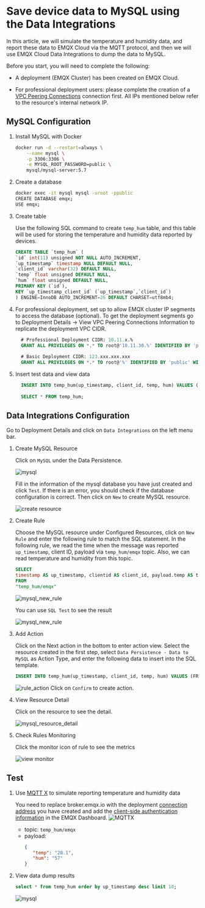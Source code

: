 # Save device data to MySQL using the Data Integrations

In this article, we will simulate the temperature and humidity data, and report these data to EMQX Cloud via the MQTT protocol, and then we will use EMQX Cloud Data Integrations to dump the data to MySQL.

Before you start, you will need to complete the following:

* A deployment (EMQX Cluster) has been created on EMQX Cloud.

* For professional deployment users: please complete the creation of a [VPC Peering Connections](../deployments/vpc_peering.md) connection first. All IPs mentioned below refer to the resource's internal network IP.

## MySQL Configuration

1. Install MySQL with Docker

   ```bash
   docker run -d --restart=always \
       --name mysql \
       -p 3306:3306 \
       -e MYSQL_ROOT_PASSWORD=public \
       mysql/mysql-server:5.7
   ```
2. Create a database

   ```bash
   docker exec -it mysql mysql -uroot -ppublic
   CREATE DATABASE emqx;
   USE emqx;
   ```

3. Create table
   
   Use the following SQL command to create `temp_hum` table, and this table will be used for storing the temperature and humidity data reported by devices.

    ```sql
    CREATE TABLE `temp_hum` (
    `id` int(11) unsigned NOT NULL AUTO_INCREMENT,
    `up_timestamp` timestamp NULL DEFAULT NULL,
    `client_id` varchar(32) DEFAULT NULL,
    `temp` float unsigned DEFAULT NULL,
    `hum` float unsigned DEFAULT NULL,
    PRIMARY KEY (`id`),
    KEY `up_timestamp_client_id` (`up_timestamp`,`client_id`)
    ) ENGINE=InnoDB AUTO_INCREMENT=26 DEFAULT CHARSET=utf8mb4;
    ```

5. For professional deployment, set up to allow EMQX cluster IP segments to access the database (optional). To get the deployment segments go to Deployment Details → View VPC Peering Connections Information to replicate the deployment VPC CIDR.

     ```sql
       # Professional Deployment CIDR: 10.11.x.%
       GRANT ALL PRIVILEGES ON *.* TO root@'10.11.30.%' IDENTIFIED BY 'public' WITH GRANT OPTION;
       
       # Basic Deployment CIDR: 123.xxx.xxx.xxx
       GRANT ALL PRIVILEGES ON *.* TO root@'%' IDENTIFIED BY 'public' WITH GRANT OPTION;
     ```

6. Insert test data and view data

   ```sql
     INSERT INTO temp_hum(up_timestamp, client_id, temp, hum) VALUES (FROM_UNIXTIME(1603963414), 'temp_hum-001', 19.1, 55);
     
     SELECT * FROM temp_hum;
   ```

## Data Integrations Configuration

Go to Deployment Details and click on `Data Integrations` on the left menu bar.

1. Create MySQL Resource

   Click on `MySQL` under the Data Persistence.

   ![mysql](./_assets/mysql.png)
 
   Fill in the information of the mysql database you have just created and click `Test`. If there is an error, you should check if the database configuration is correct. Then click on `New` to create MySQL resource.

   ![create resource](./_assets/create_mysql_resource.png)

2. Create Rule

   Choose the MySQL resource under Configured Resources, click on `New Rule` and enter the following rule to match the SQL statement. In the following rule, we read the time when the message was reported `up_timestamp`, client ID, payload via `temp_hum/emqx` topic. Also, we can read temperature and humidity from this topic.

   ```sql
   SELECT
   timestamp AS up_timestamp, clientid AS client_id, payload.temp AS temp, payload.hum AS hum  
   FROM
   "temp_hum/emqx"
   ```
   
   ![mysql_new_rule](./_assets/mysql_new_rule.png)

   You can use `SQL Test` to see the result

   ![mysql_new_rule](./_assets/mysql_create_rule.png) 

3. Add Action

   Click on the Next action in the bottom to enter action view. Select the resource created in the first step, select `Data Persistence - Data to MySQL` as Action Type, and enter the following data to insert into the SQL template.

   ```sql
   INSERT INTO temp_hum(up_timestamp, client_id, temp, hum) VALUES (FROM_UNIXTIME(${up_timestamp}/1000), ${client_id}, ${temp}, ${hum}) 
   ```
   ![rule_action](./_assets/mysql_new_action.png)
   Click on `Confirm` to create action.

4. View Resource Detail

   Click on the resource to see the detail.

   ![mysql_resource_detail](./_assets/mysql_resource_detail.png)


5. Check Rules Monitoring

   Click the monitor icon of rule to see the metrics

   ![view monitor](./_assets/mysql_monitor.png)

## Test

1. Use [MQTT X](https://mqttx.app/) to simulate reporting temperature and humidity data

   You need to replace broker.emqx.io with the deployment [connection address](../deployments/view_deployment.md) you have created and add the [client-side authentication information](../deployments/auth.md) in the EMQX Dashboard.
   ![MQTTX](./_assets/mqttx_publish.png)
    - topic: `temp_hum/emqx`
    - payload:
      ```json
      {
         "temp": "20.1",
         "hum": "57"
      }
      ```

2. View data dump results
      ```sql
      select * from temp_hum order by up_timestamp desc limit 10;
      ```
   ![mysql](./_assets/mysql_query_result.png)
